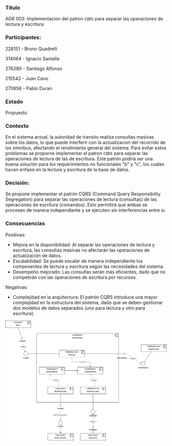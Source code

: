 ### Título 
ADR 003: Implementacion del patron `CQRS` para separar las operaciones de lectura y escritura

### Participantes: 

228151 - Bruno Quadrelli

314064 - Ignacio Santalla

276280 - Santiago Alfonso

215542 - Juan Cano

270956 - Pablo Duran

### Estado
Propuesto

### Contexto
En el sistema actual, la autoridad de transito realiza consultas masivas sobre los datos, lo que puede interferir con la actualizacion del recorrido de los ómnibus, afectando el rendimiento general del sistema. Para evitar estos problemas se proporne implementar el patron `CQRS` para separar las operaciones de lectura de las de escritura. Este patrón podría ser una buena solución para los requerimientos no funcionales "b" y "c", los cuales hacen enfasis en la lectura y escritura de la base de datos.

### Decisión:
Se propone implementar el patrón CQRS (Command Query Responsibility Segregation) para separar las operaciones de lectura (consultas) de las operaciones de escritura (comandos). Esto permitirá que ambas se procesen de manera independiente y se ejecuten sin interferencias entre sí.

### Consecuencias
Positivas:
- Mejora en la disponibilidad: Al separar las operaciones de lectura y escritura, las consultas masivas no afectarán las operaciones de actualización de datos.
- Escalabilidad: Se puede escalar de manera independiente los componentes de lectura y escritura según las necesidades del sistema.
- Desempeño mejorado: Las consultas serán más eficientes, dado que no competirán con las operaciones de escritura por recursos.

Negativas:
- Complejidad en la arquitectura: El patrón CQRS introduce una mayor complejidad en la estructura del sistema, dado que se deben gestionar dos modelos de datos separados (uno para lectura y otro para escritura).

![images3](../images/ADR3.jpg)